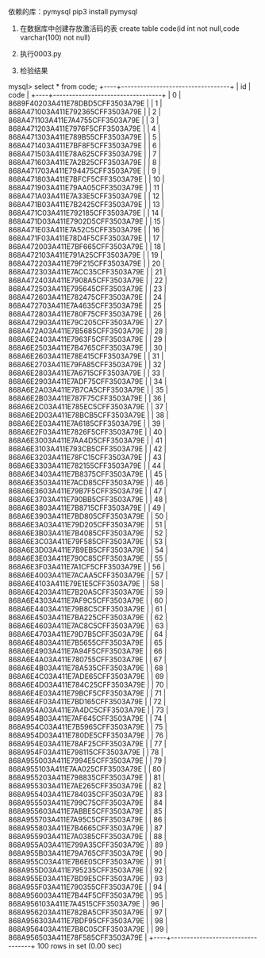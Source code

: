 依赖的库：pymysql
    pip3 install pymysql

1. 在数据库中创建存放激活码的表
    create table code(id int not null,code varchar(100) not null)

2. 执行0003.py

3. 检验结果

mysql> select * from code;
+----+----------------------------------+
| id | code                             |
+----+----------------------------------+
|  0 | 8689F40203A411E78DBD5CFF3503A79E |
|  1 | 868A471003A411E792365CFF3503A79E |
|  2 | 868A471103A411E7A4755CFF3503A79E |
|  3 | 868A471203A411E7976F5CFF3503A79E |
|  4 | 868A471303A411E789B55CFF3503A79E |
|  5 | 868A471403A411E7BF8F5CFF3503A79E |
|  6 | 868A471503A411E78A625CFF3503A79E |
|  7 | 868A471603A411E7A2B25CFF3503A79E |
|  8 | 868A471703A411E794475CFF3503A79E |
|  9 | 868A471803A411E7BFCF5CFF3503A79E |
| 10 | 868A471903A411E79AA05CFF3503A79E |
| 11 | 868A471A03A411E7A33E5CFF3503A79E |
| 12 | 868A471B03A411E7B2425CFF3503A79E |
| 13 | 868A471C03A411E792185CFF3503A79E |
| 14 | 868A471D03A411E7902D5CFF3503A79E |
| 15 | 868A471E03A411E7A52C5CFF3503A79E |
| 16 | 868A471F03A411E78D4F5CFF3503A79E |
| 17 | 868A472003A411E7BF665CFF3503A79E |
| 18 | 868A472103A411E791A25CFF3503A79E |
| 19 | 868A472203A411E79F215CFF3503A79E |
| 20 | 868A472303A411E7ACC35CFF3503A79E |
| 21 | 868A472403A411E7908A5CFF3503A79E |
| 22 | 868A472503A411E795645CFF3503A79E |
| 23 | 868A472603A411E782475CFF3503A79E |
| 24 | 868A472703A411E7A4635CFF3503A79E |
| 25 | 868A472803A411E780F75CFF3503A79E |
| 26 | 868A472903A411E79C205CFF3503A79E |
| 27 | 868A472A03A411E7B5685CFF3503A79E |
| 28 | 868A6E2403A411E7963F5CFF3503A79E |
| 29 | 868A6E2503A411E7B4765CFF3503A79E |
| 30 | 868A6E2603A411E78E415CFF3503A79E |
| 31 | 868A6E2703A411E79FA85CFF3503A79E |
| 32 | 868A6E2803A411E7A6715CFF3503A79E |
| 33 | 868A6E2903A411E7ADF75CFF3503A79E |
| 34 | 868A6E2A03A411E7B7CA5CFF3503A79E |
| 35 | 868A6E2B03A411E787F75CFF3503A79E |
| 36 | 868A6E2C03A411E785EC5CFF3503A79E |
| 37 | 868A6E2D03A411E78BCB5CFF3503A79E |
| 38 | 868A6E2E03A411E7A6185CFF3503A79E |
| 39 | 868A6E2F03A411E7826F5CFF3503A79E |
| 40 | 868A6E3003A411E7AA4D5CFF3503A79E |
| 41 | 868A6E3103A411E793CB5CFF3503A79E |
| 42 | 868A6E3203A411E78FC15CFF3503A79E |
| 43 | 868A6E3303A411E782155CFF3503A79E |
| 44 | 868A6E3403A411E7B8375CFF3503A79E |
| 45 | 868A6E3503A411E7ACD85CFF3503A79E |
| 46 | 868A6E3603A411E79B7F5CFF3503A79E |
| 47 | 868A6E3703A411E790BB5CFF3503A79E |
| 48 | 868A6E3803A411E7B8715CFF3503A79E |
| 49 | 868A6E3903A411E7BD805CFF3503A79E |
| 50 | 868A6E3A03A411E79D205CFF3503A79E |
| 51 | 868A6E3B03A411E7B4085CFF3503A79E |
| 52 | 868A6E3C03A411E79F585CFF3503A79E |
| 53 | 868A6E3D03A411E7B9EB5CFF3503A79E |
| 54 | 868A6E3E03A411E790C85CFF3503A79E |
| 55 | 868A6E3F03A411E7A1CF5CFF3503A79E |
| 56 | 868A6E4003A411E7ACAA5CFF3503A79E |
| 57 | 868A6E4103A411E79E1E5CFF3503A79E |
| 58 | 868A6E4203A411E7B20A5CFF3503A79E |
| 59 | 868A6E4303A411E7AF9C5CFF3503A79E |
| 60 | 868A6E4403A411E79B8C5CFF3503A79E |
| 61 | 868A6E4503A411E7BA225CFF3503A79E |
| 62 | 868A6E4603A411E7AC8C5CFF3503A79E |
| 63 | 868A6E4703A411E79D7B5CFF3503A79E |
| 64 | 868A6E4803A411E7B5655CFF3503A79E |
| 65 | 868A6E4903A411E7A94F5CFF3503A79E |
| 66 | 868A6E4A03A411E780755CFF3503A79E |
| 67 | 868A6E4B03A411E78A535CFF3503A79E |
| 68 | 868A6E4C03A411E7ADE65CFF3503A79E |
| 69 | 868A6E4D03A411E784C25CFF3503A79E |
| 70 | 868A6E4E03A411E79BCF5CFF3503A79E |
| 71 | 868A6E4F03A411E7BD165CFF3503A79E |
| 72 | 868A954A03A411E7A4DC5CFF3503A79E |
| 73 | 868A954B03A411E7AF645CFF3503A79E |
| 74 | 868A954C03A411E7B5965CFF3503A79E |
| 75 | 868A954D03A411E780DE5CFF3503A79E |
| 76 | 868A954E03A411E78AF25CFF3503A79E |
| 77 | 868A954F03A411E798115CFF3503A79E |
| 78 | 868A955003A411E7994E5CFF3503A79E |
| 79 | 868A955103A411E7AA025CFF3503A79E |
| 80 | 868A955203A411E798835CFF3503A79E |
| 81 | 868A955303A411E7AE265CFF3503A79E |
| 82 | 868A955403A411E784035CFF3503A79E |
| 83 | 868A955503A411E799C75CFF3503A79E |
| 84 | 868A955603A411E7ABBE5CFF3503A79E |
| 85 | 868A955703A411E7A95C5CFF3503A79E |
| 86 | 868A955803A411E7B4665CFF3503A79E |
| 87 | 868A955903A411E7A0385CFF3503A79E |
| 88 | 868A955A03A411E799A35CFF3503A79E |
| 89 | 868A955B03A411E79A765CFF3503A79E |
| 90 | 868A955C03A411E7B6E05CFF3503A79E |
| 91 | 868A955D03A411E795235CFF3503A79E |
| 92 | 868A955E03A411E7BD9E5CFF3503A79E |
| 93 | 868A955F03A411E790355CFF3503A79E |
| 94 | 868A956003A411E7B44F5CFF3503A79E |
| 95 | 868A956103A411E7A4515CFF3503A79E |
| 96 | 868A956203A411E782BA5CFF3503A79E |
| 97 | 868A956303A411E7BDF95CFF3503A79E |
| 98 | 868A956403A411E7B8C05CFF3503A79E |
| 99 | 868A956503A411E78F585CFF3503A79E |
+----+----------------------------------+
100 rows in set (0.00 sec)